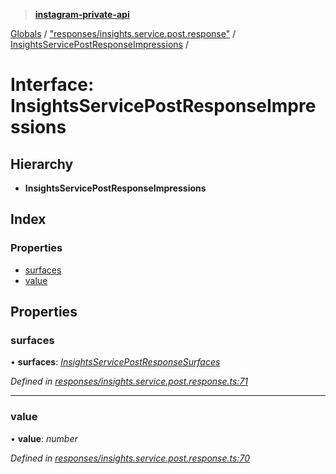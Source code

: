 > **[instagram-private-api](../README.md)**

[Globals](../README.md) / ["responses/insights.service.post.response"](../modules/_responses_insights_service_post_response_.md) / [InsightsServicePostResponseImpressions](_responses_insights_service_post_response_.insightsservicepostresponseimpressions.md) /

# Interface: InsightsServicePostResponseImpressions

## Hierarchy

* **InsightsServicePostResponseImpressions**

## Index

### Properties

* [surfaces](_responses_insights_service_post_response_.insightsservicepostresponseimpressions.md#surfaces)
* [value](_responses_insights_service_post_response_.insightsservicepostresponseimpressions.md#value)

## Properties

###  surfaces

• **surfaces**: *[InsightsServicePostResponseSurfaces](_responses_insights_service_post_response_.insightsservicepostresponsesurfaces.md)*

*Defined in [responses/insights.service.post.response.ts:71](https://github.com/dilame/instagram-private-api/blob/3e16058/src/responses/insights.service.post.response.ts#L71)*

___

###  value

• **value**: *number*

*Defined in [responses/insights.service.post.response.ts:70](https://github.com/dilame/instagram-private-api/blob/3e16058/src/responses/insights.service.post.response.ts#L70)*